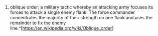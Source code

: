 1. oblique order; a military tactic whereby an attacking army focuses its forces to attack a single enemy flank. The force commander concentrates the majority of their strength on one flank and uses the remainder to fix the enemy line.^[https://en.wikipedia.org/wiki/Oblique_order]